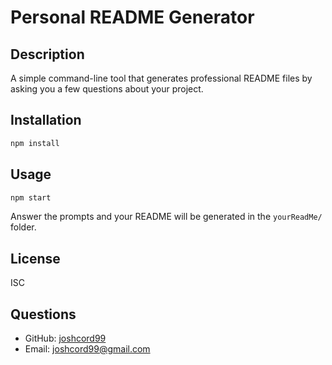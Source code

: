 # Personal README Generator

## Description

A simple command-line tool that generates professional README files by asking you a few questions about your project.

## Installation

```bash
npm install
```

## Usage

```bash
npm start
```

Answer the prompts and your README will be generated in the `yourReadMe/` folder.

## License

ISC

## Questions

- GitHub: [joshcord99](https://github.com/joshcord99)
- Email: joshcord99@gmail.com
